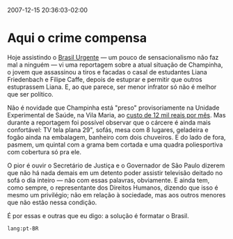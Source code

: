 2007-12-15 20:36:03-02:00
# Aqui o crime compensa

Hoje assistindo o [Brasil Urgente](http://www.band.com.br/brasilurgente/) — um pouco de sensacionalismo não faz mal a ninguém — vi uma reportagem sobre a atual situação de Champinha, o jovem que assassinou a tiros e facadas o casal de estudantes Liana Friedenbach e Filipe Caffe, depois de estuprar e permitir que outros estuprassem Liana. E, ao que parece, ser menor infrator só não é melhor que ser político.

Não é novidade que Champinha está "preso" provisoriamente na Unidade Experimental de Saúde, na Vila Maria, ao [custo de 12 mil reais por mês](http://txt.estado.com.br/editorias/2007/05/05/cid-1.93.3.20070505.1.1.xml). Mas durante a reportagem foi possível observar que o cárcere é ainda mais confortável: TV tela plana 29", sofás, mesa com 8 lugares, geladeira e fogão ainda na embalagem, banheiro com dois chuveiros. E do lado de fora, pasmem, um quintal com a grama bem cortada e uma quadra poliesportiva com cobertura só pra ele.

O pior é ouvir o Secretário de Justiça e o Governador de São Paulo dizerem que não há nada demais em um detento poder assistir televisão deitado no sofá o dia inteiro — não com essas palavras, obviamente. E ainda tem, como sempre, o representante dos Direitos Humanos, dizendo que isso é mesmo um privilégio; não em relação à sociedade, mas aos outros menores que não estão nessa condição.

É por essas e outras que eu digo: a solução é formatar o Brasil.

`lang:pt-BR`
